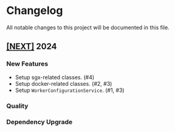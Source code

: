 # Changelog

All notable changes to this project will be documented in this file.

## [[NEXT]](https://github.com/iExecBlockchainComputing/iexec-worker-standalone/releases/tag/vNEXT) 2024

### New Features

- Setup sgx-related classes. (#4)
- Setup docker-related classes. (#2, #3)
- Setup `WorkerConfigurationService`. (#1, #3)

### Quality

### Dependency Upgrade
